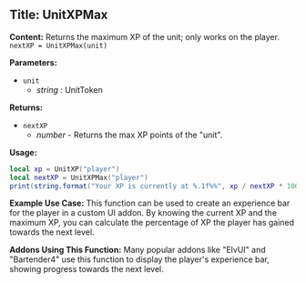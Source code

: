 ## Title: UnitXPMax

**Content:**
Returns the maximum XP of the unit; only works on the player.
`nextXP = UnitXPMax(unit)`

**Parameters:**
- `unit`
  - *string* : UnitToken

**Returns:**
- `nextXP`
  - *number* - Returns the max XP points of the "unit".

**Usage:**
```lua
local xp = UnitXP("player")
local nextXP = UnitXPMax("player")
print(string.format("Your XP is currently at %.1f%%", xp / nextXP * 100))
```

**Example Use Case:**
This function can be used to create an experience bar for the player in a custom UI addon. By knowing the current XP and the maximum XP, you can calculate the percentage of XP the player has gained towards the next level.

**Addons Using This Function:**
Many popular addons like "ElvUI" and "Bartender4" use this function to display the player's experience bar, showing progress towards the next level.